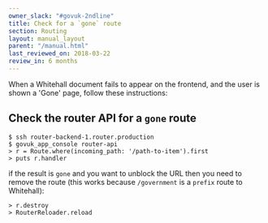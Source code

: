 ```yaml
---
owner_slack: "#govuk-2ndline"
title: Check for a `gone` route
section: Routing
layout: manual_layout
parent: "/manual.html"
last_reviewed_on: 2018-03-22
review_in: 6 months
---
```


When a Whitehall document fails to appear on the frontend, and the user
is shown a 'Gone' page, follow these instructions:

## Check the router API for a `gone` route

    $ ssh router-backend-1.router.production
    $ govuk_app_console router-api
    > r = Route.where(incoming_path: '/path-to-item').first
    > puts r.handler

if the result is `gone` and you want to unblock the URL then you need to
remove the route (this works because `/government` is a `prefix` route
to Whitehall):

    > r.destroy
    > RouterReloader.reload
